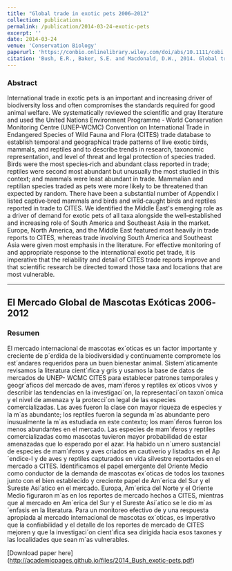 ```yaml
---
title: "Global trade in exotic pets 2006–2012"
collection: publications
permalink: /publication/2014-03-24-exotic-pets
excerpt: ''
date: 2014-03-24
venue: 'Conservation Biology'
paperurl: 'https://conbio.onlinelibrary.wiley.com/doi/abs/10.1111/cobi.12240'
citation: 'Bush, E.R., Baker, S.E. and Macdonald, D.W., 2014. Global trade in exotic pets 2006–2012. Conservation Biology. 28(3), pp.663-676.'
---
```

  
### Abstract
International trade in exotic pets is an important and increasing driver of biodiversity loss and often compromises the standards required for good animal welfare. We systematically reviewed the scientific and gray literature and used the United Nations Environment Programme ‐ World Conservation Monitoring Centre (UNEP‐WCMC) Convention on International Trade in Endangered Species of Wild Fauna and Flora (CITES) trade database to establish temporal and geographical trade patterns of live exotic birds, mammals, and reptiles and to describe trends in research, taxonomic representation, and level of threat and legal protection of species traded. Birds were the most species‐rich and abundant class reported in trade; reptiles were second most abundant but unusually the most studied in this context; and mammals were least abundant in trade. Mammalian and reptilian species traded as pets were more likely to be threatened than expected by random. There have been a substantial number of Appendix I listed captive‐bred mammals and birds and wild‐caught birds and reptiles reported in trade to CITES. We identified the Middle East's emerging role as a driver of demand for exotic pets of all taxa alongside the well‐established and increasing role of South America and Southeast Asia in the market. Europe, North America, and the Middle East featured most heavily in trade reports to CITES, whereas trade involving South America and Southeast Asia were given most emphasis in the literature. For effective monitoring of and appropriate response to the international exotic pet trade, it is imperative that the reliability and detail of CITES trade reports improve and that scientific research be directed toward those taxa and locations that are most vulnerable.




***

## El Mercado Global de Mascotas Exóticas 2006‐2012

### Resumen
El mercado internacional de mascotas ex´oticas es un factor importante y creciente de p´erdida de la biodiversidad y continuamente compromete los est´andares requeridos para un buen bienestar animal. Sistem´aticamente revisamos la literatura cient´ıfica y gris y usamos la base de datos de mercados de UNEP- WCMC CITES para establecer patrones temporales y geogr´aficos del mercado de aves, mam´ıferos y reptiles ex´oticos vivos y describir las tendencias en la investigaci´on, la representaci´on taxon´omica y el nivel de amenaza y la protecci´on legal de las especies comercializadas. Las aves fueron la clase con mayor riqueza de especies y la m´as abundante; los reptiles fueron la segunda m´as abundante pero inusualmente la m´as estudiada en este contexto; los mam´ıferos fueron los menos abundantes en el mercado. Las especies de mam´ıferos y reptiles comercializadas como mascotas tuvieron mayor probabilidad de estar amenazadas que lo esperado por el azar. Ha habido un n´umero sustancial de especies de mam´ıferos y aves criados en cautiverio y listados en el Ap´endice-I y de aves y reptiles capturados en vida silvestre reportados en el mercado a CITES. Identificamos el papel emergente del Oriente Medio como conductor de la demanda de mascotas ex´oticas de todos los taxones junto con el bien establecido y creciente papel de Am´erica del Sur y el Sureste Asi´atico en el mercado. Europa, Am´erica del Norte y el Oriente Medio figuraron m´as en los reportes de mercado hechos a CITES, mientras que al mercado en Am´erica del Sur y el Sureste Asi´atico se le dio m´as ´enfasis en la literatura. Para un monitoreo efectivo de y una respuesta apropiada al mercado internacional de mascotas ex´oticas, es imperativo que la confiabilidad y el detalle de los reportes de mercado de CITES mejoren y que la investigaci´on cient´ıfica sea dirigida hacia esos taxones y las localidades que sean m´as vulnerables.



[Download paper here] (http://academicpages.github.io/files/2014_Bush_exotic-pets.pdf)

